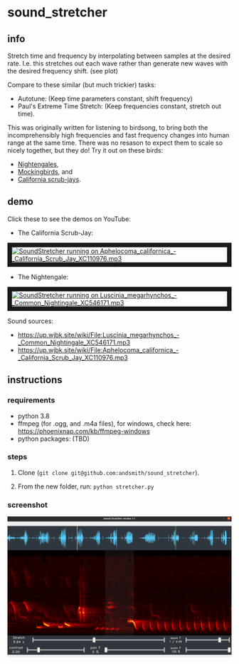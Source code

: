 # sound_stretcher
## info
Stretch time and frequency by interpolating between samples at the desired rate.  I.e. this stretches out each wave rather than generate new waves with the desired frequency shift.  (see plot)

Compare to these similar (but much trickier) tasks:

* Autotune:  (Keep time parameters constant, shift frequency)
* Paul's Extreme Time Stretch:  (Keep frequencies constant, stretch out time).


This was originally written for listening to birdsong, to bring both the incomprehensibly high frequencies and fast frequency changes into human range at the same time.  There was no resason to expect them to scale so nicely together, but they do!  Try it out on these birds:

* [Nightengales](https://up.wjbk.site/w/index.php?title=Special:MediaSearch&search=nightengale&type=audio),
* [Mockingbirds](https://up.wjbk.site/w/index.php?title=Special:MediaSearch&search=mockingbird&type=audio), and
* [California scrub-jays](https://up.wjbk.site/w/index.php?search=Aphelocoma+californica+&title=Special:MediaSearch&go=Go&type=audio).
## demo

Click these to see the demos on YouTube:

* The California Scrub-Jay:

<a href="http://www.youtube.com/watch?feature=player_embedded&v=sY8alPmSitY
" target="_blank"><img src="http://img.youtube.com/vi/sY8alPmSitY/0.jpg" and
alt="SoundStretcher running on Aphelocoma_californica_-_California_Scrub_Jay_XC110976.mp3" width="240" height="180" border="10" /></a>

* The Nightengale:

<a href="http://www.youtube.com/watch?feature=player_embedded&v=CmNeWOfX8ig
" target="_blank"><img src="http://img.youtube.com/vi/CmNeWOfX8ig/0.jpg" 
alt="SoundStretcher running on Luscinia_megarhynchos_-_Common_Nightingale_XC546171.mp3" width="240" height="180" border="10" /></a>
  
Sound sources:

 * https://up.wjbk.site/wiki/File:Luscinia_megarhynchos_-_Common_Nightingale_XC546171.mp3
 * https://up.wjbk.site/wiki/File:Aphelocoma_californica_-_California_Scrub_Jay_XC110976.mp3

## instructions

### requirements
 * python 3.8
 * ffmpeg (for .ogg, and .m4a files), for windows, check here: https://phoenixnap.com/kb/ffmpeg-windows
 * python packages:  (TBD)
 
### steps

1. Clone (`git clone git@github.com:andsmith/sound_stretcher`). 

2. From the new folder, run:  `python stretcher.py`

### screenshot
![Example from Luscinia_megarhynchos_-_Common_Nightingale_XC546171.mp3](https://github.com/andsmith/sound_stretcher/blob/main/screen.png)


